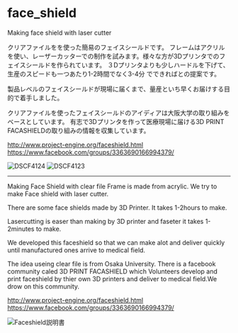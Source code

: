 # face_shield
Making face shield with laser cutter

クリアファイルをを使った簡易のフェイスシールドです。
フレームはアクリルを使い、レーザーカッターでの制作を試みます。様々な方が3Dプリンタでのフェイスシールドを作られています。
３Dプリンタよりも少しハードルを下げて、生産のスピードも一つあたり1-2時間でなく3-4分
でできればとの提案です。

製品レベルのフェイスシールドが現場に届くまで、量産といち早くお届けする目的で着手しました。

クリアファイルを使ったフェイスシールドのアイディアは大阪大学の取り組みをベースとしています。
有志で3Dプリンタを作って医療現場に届ける3D PRINT FACASHIELDの取り組みの情報を収集しています。

http://www.project-engine.org/faceshield.html
https://www.facebook.com/groups/3363690166994379/

![DSCF4124](https://user-images.githubusercontent.com/63788611/80191216-5b91aa00-8650-11ea-884e-03e345c944c9.jpg)
![DSCF4123](https://user-images.githubusercontent.com/63788611/80191761-233e9b80-8651-11ea-8b97-e21e9edfe7a4.jpg)


-------------------------------------

Making Face Shield with clear file 
Frame is made from acrylic.
We try to make Face shield with laser cutter.

There are some face shields made by 3D Printer.
It takes 1-2hours to make.

Lasercutting is easer than making by 3D printer and faseter 
it takes 1-2minutes to make.

We developed this faceshield so that we can make alot and deliver quickly until manufactured ones arrive to medical field.

The idea useing clear file is from Osaka University.
There is a facebook community caled 3D PRINT FACASHIELD which Volunteers develop and print faceshield by thier own 3D printers and deliver to medical field.We drow on this community.


http://www.project-engine.org/faceshield.html
https://www.facebook.com/groups/3363690166994379/



![Faceshield説明書](https://user-images.githubusercontent.com/63788611/80191695-0904bd80-8651-11ea-9af7-c6ab9f7da343.jpg)

